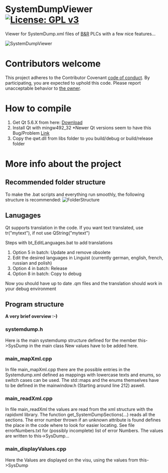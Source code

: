 # SystemDumpViewer [![License: GPL v3](https://img.shields.io/badge/License-GPL%20v3-blue.svg)](https://www.gnu.org/licenses/gpl-3.0)
Viewer for SystemDump.xml files of [B&amp;R](https://www.br-automation.com) PLCs with a few nice features...

![SystemDumpViewer](https://github.com/bee-eater/SystemDumpViewer/blob/master/99_projinfo/Screenshot_211022169.png)

# Contributors welcome

This project adheres to the Contributor Covenant [code of conduct](CONTRIBUTING.md).
By participating, you are expected to uphold this code. Please report unacceptable behavior to [the owner](mailto:bee-eater@users.noreply.github.com).

# How to compile
1. Get Qt 5.6.X from here: [Download](http://download.qt.io/official_releases/qt/5.6/5.6.3/qt-opensource-windows-x86-mingw492-5.6.3.exe)
1. Install Qt with mingw492_32
	*Newer Qt versions seem to have this Bug/Problem [Link](https://bugreports.qt.io/browse/QTBUG-57841)
1. Copy the qwt.dll from libs folder to you build/debug or build/release folder

# More info about the project
## Recommended folder structure
To make the .bat scripts and everything run smoothly, the following structure
is recommended:
![FolderStructure](https://github.com/bee-eater/SystemDumpViewer/blob/master/99_projinfo/folder_structure.png)

## Lanugages
Qt supports translation in the code.
If you want text translated, use tr("mytext"), if not use QString("mytext")

Steps with bt_EditLanguages.bat to add translations
1. Option 5 in batch: Update and remove obsolete
2. Edit the desired languages in Linguist (currently german, english, french, russian and polish)
3. Option 4 in batch: Release
4. Option 8 in batch: Copy to debug

Now you should have up to date .qm files and the translation should work in your debug environment

## Program structure 
**A very brief overview :-)**

### systemdump.h
Here is the main systemdump structure defined for the member this->SysDump in the main class
New values have to be added here.

### main_mapXml.cpp
In file main_mapXml.cpp there are the possible entries in the Systemdump.xml defined
as mappings with lowercase texts and enums, so switch cases can be used.
The std::maps and the enums themselves have to be defined in the mainwindow.h (Starting around line 212) aswell.

### main_readXml.cpp
In file main_readXml the values are read from the xml structure with the rapidxml library.
The function get_SystemDumpSections(...) reads all the sections. The error number thrown if
an unknown attribute is found defines the place in the code where to look for easier locating.
See file errorNumbers.txt for (possibly incomplete) list of error Numbers.
The values are written to this->SysDump...

### main_displayValues.cpp
Here the Values are displayed on the visu, using the values from this->SysDump
